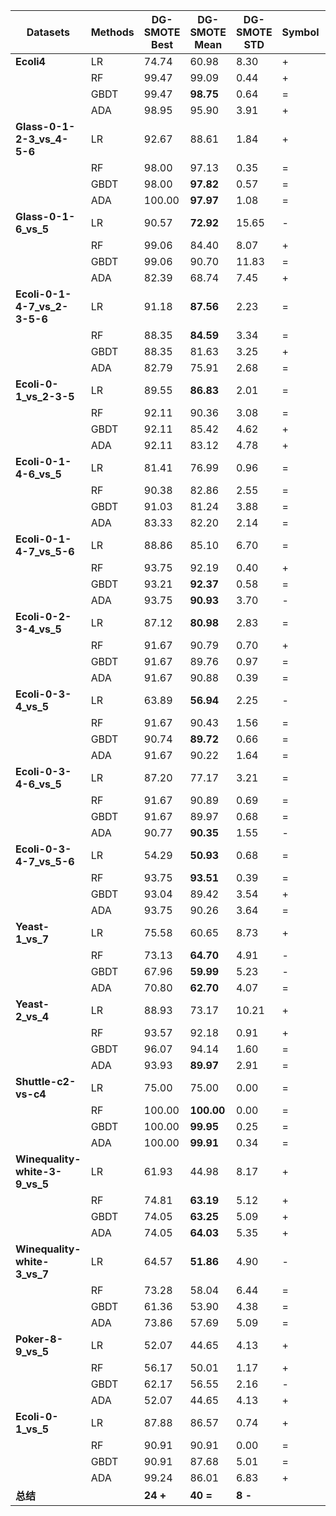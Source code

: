 | Datasets                              | Methods | DG-SMOTE Best | DG-SMOTE Mean | DG-SMOTE STD | Symbol | MTGP-SMOTE Best | MTGP-SMOTE Mean | MTGP-SMOTE STD |
|---------------------------------------|---------|--------------|---------------|--------------|--------|-----------------|-----------------|----------------|
| **Ecoli4**                            | LR      | 74.74        | 60.98         | 8.30         | +      | 78.95           | **76.05**       | 1.74           |
|                                       | RF      | 99.47        | 99.09         | 0.44         | +      | 99.47           | **99.33**       | 0.31           |
|                                       | GBDT    | 99.47        | **98.75**     | 0.64         | =      | 99.47           | 98.58           | 1.64           |
|                                       | ADA     | 98.95        | 95.90         | 3.91         | +      | 99.47           | **97.59**       | 2.98           |
| **Glass-0-1-2-3_vs_4-5-6**            | LR      | 92.67        | 88.61         | 1.84         | +      | 96              | **95.31**       | 1.26           |
|                                       | RF      | 98.00        | 97.13         | 0.35         | =      | 100             | **97.22**       | 0.75           |
|                                       | GBDT    | 98.00        | **97.82**     | 0.57         | =      | 98              | 97.73           | 0.52           |
|                                       | ADA     | 100.00       | **97.97**     | 1.08         | =      | 99              | **97.97**       | 0.85           |
| **Glass-0-1-6_vs_5**                  | LR      | 90.57        | **72.92**     | 15.65        | -      | 78.3            | 54.97           | 5.7            |
|                                       | RF      | 99.06        | 84.40         | 8.07         | +      | 99.06           | **87.34**       | 11.4           |
|                                       | GBDT    | 99.06        | 90.70         | 11.83        | =      | 99.06           | **91.94**       | 12.36          |
|                                       | ADA     | 82.39        | 68.74         | 7.45         | +      | 99.06           | **77.75**       | 15.63          |
| **Ecoli-0-1-4-7_vs_2-3-5-6**          | LR      | 91.18        | **87.56**     | 2.23         | =      | 90.64           | 87.25           | 2.03           |
|                                       | RF      | 88.35        | **84.59**     | 3.34         | =      | 88.35           | 83.98           | 4.77           |
|                                       | GBDT    | 88.35        | 81.63         | 3.25         | +      | 88.35           | **84.79**       | 3.47           |
|                                       | ADA     | 82.79        | 75.91         | 2.68         | =      | 87.8            | **76.6**        | 3.71           |
| **Ecoli-0-1_vs_2-3-5**                | LR      | 89.55        | **86.83**     | 2.01         | =      | 90.3            | 86.27           | 2.37           |
|                                       | RF      | 92.11        | 90.36         | 3.08         | =      | 92.11           | **90.64**       | 2.68           |
|                                       | GBDT    | 92.11        | 85.42         | 4.62         | +      | 92.11           | **89.08**       | 3.47           |
|                                       | ADA     | 92.11        | 83.12         | 4.78         | +      | 92.11           | **87.9**        | 4.73           |
| **Ecoli-0-1-4-6_vs_5**                | LR      | 81.41        | 76.99         | 0.96         | =      | 84.62           | **77.31**       | 1.78           |
|                                       | RF      | 90.38        | 82.86         | 2.55         | =      | 91.03           | **83.23**       | 2.12           |
|                                       | GBDT    | 91.03        | 81.24         | 3.88         | =      | 91.67           | **81.75**       | 4.22           |
|                                       | ADA     | 83.33        | 82.20         | 2.14         | =      | 91.03           | **83.18**       | 3.06           |
| **Ecoli-0-1-4-7_vs_5-6**              | LR      | 88.86        | 85.10         | 6.70         | =      | 88.86           | **86.67**       | 1.17           |
|                                       | RF      | 93.75        | 92.19         | 0.40         | +      | 93.21           | **92.45**       | 0.39           |
|                                       | GBDT    | 93.21        | **92.37**     | 0.58         | =      | 92.66           | 92.1            | 0.56           |
|                                       | ADA     | 93.75        | **90.93**     | 3.70         | -      | 93.75           | 88.57           | 3.67           |
| **Ecoli-0-2-3-4_vs_5**                | LR      | 87.12        | **80.98**     | 2.83         | =      | 86.36           | 80.28           | 2.73           |
|                                       | RF      | 91.67        | 90.79         | 0.70         | +      | 100             | **92.08**       | 2.95           |
|                                       | GBDT    | 91.67        | 89.76         | 0.97         | =      | 98.18           | **90.04**       | 2.45           |
|                                       | ADA     | 91.67        | 90.88         | 0.39         | =      | 100             | **92.39**       | 3.53           |
| **Ecoli-0-3-4_vs_5**                  | LR      | 63.89        | **56.94**     | 2.25         | -      | 58.33           | 55.46           | 1.56           |
|                                       | RF      | 91.67        | 90.43         | 1.56         | =      | 99.07           | **91.02**       | 2.26           |
|                                       | GBDT    | 90.74        | **89.72**     | 0.66         | =      | 91.67           | 89.44           | 1.32           |
|                                       | ADA     | 91.67        | 90.22         | 1.64         | =      | 100             | **91.91**       | 3.48           |
| **Ecoli-0-3-4-6_vs_5**                | LR      | 87.20        | 77.17         | 3.21         | =      | 83.93           | **77.65**       | 2.88           |
|                                       | RF      | 91.67        | 90.89         | 0.69         | =      | 100             | **92.03**       | 2.93           |
|                                       | GBDT    | 91.67        | 89.97         | 0.68         | =      | 91.67           | **90.36**       | 1.17           |
|                                       | ADA     | 90.77        | **90.35**     | 1.55         | -      | 99.11           | 90.08           | 2.62           |
| **Ecoli-0-3-4-7_vs_5-6**              | LR      | 54.29        | **50.93**     | 0.68         | =      | 50.71           | 50.71           | 0              |
|                                       | RF      | 93.75        | **93.51**     | 0.39         | =      | 93.75           | 93.05           | 1.58           |
|                                       | GBDT    | 93.04        | 89.42         | 3.54         | +      | 93.75           | **90.79**       | 3.21           |
|                                       | ADA     | 93.75        | 90.26         | 3.64         | =      | 93.75           | **91.32**       | 3.04           |
| **Yeast-1_vs_7**                      | LR      | 75.58        | 60.65         | 8.73         | +      | 80.23           | **75.21**       | 1.76           |
|                                       | RF      | 73.13        | **64.70**     | 4.91         | -      | 72.35           | 62.19           | 4.66           |
|                                       | GBDT    | 67.96        | **59.99**     | 5.23         | -      | 61.63           | 56.74           | 2.79           |
|                                       | ADA     | 70.80        | **62.70**     | 4.07         | =      | 71.58           | 62.66           | 4.45           |
| **Yeast-2_vs_4**                      | LR      | 88.93        | 73.17         | 10.21        | +      | 85.6            | **83.85**       | 1.58           |
|                                       | RF      | 93.57        | 92.18         | 0.91         | +      | 94.64           | **92.91**       | 1.65           |
|                                       | GBDT    | 96.07        | 94.14         | 1.60         | =      | 96.07           | **94.23**       | 1.19           |
|                                       | ADA     | 93.93        | **89.97**     | 2.91         | =      | 94.29           | 89.25           | 3.72           |
| **Shuttle-c2-vs-c4**                  | LR      | 75.00        | 75.00         | 0.00         | =      | 100             | **79.91**       | 12.24          |
|                                       | RF      | 100.00       | **100.00**    | 0.00         | =      | 100             | 100             | 0              |
|                                       | GBDT    | 100.00       | **99.95**     | 0.25         | =      | 100             | 99.64           | 0.61           |
|                                       | ADA     | 100.00       | **99.91**     | 0.34         | =      | 100             | 99.82           | 0.47           |
| **Winequality-white-3-9_vs_5**        | LR      | 61.93        | 44.98         | 8.17         | +      | 56.64           | **52.41**       | 1.71           |
|                                       | RF      | 74.81        | **63.19**     | 5.12         | +      | 67.95           | 59.01           | 4.53           |
|                                       | GBDT    | 74.05        | **63.25**     | 5.09         | +      | 61.7            | 56.99           | 3.59           |
|                                       | ADA     | 74.05        | **64.03**     | 5.35         | +      | 68.06           | 60.23           | 4.79           |
| **Winequality-white-3_vs_7**          | LR      | 64.57        | **51.86**     | 4.90         | -      | 51.52           | 39.92           | 6.42           |
|                                       | RF      | 73.28        | 58.04         | 6.44         | =      | 74.62           | **63.16**       | 5.88           |
|                                       | GBDT    | 61.36        | 53.90         | 4.38         | =      | 66.48           | **61.21**       | 4.21           |
|                                       | ADA     | 73.86        | 57.69         | 5.09         | =      | 74.05           | **64.22**       | 5.34           |
| **Poker-8-9_vs_5**                    | LR      | 52.07        | 44.65         | 4.13         | +      | 49.16           | **46.78**       | 1.39           |
|                                       | RF      | 56.17        | 50.01         | 1.17         | +      | 62.01           | **55.5**        | 3.27           |
|                                       | GBDT    | 62.17        | 56.55         | 2.16         | -      | 67.29           | **57.02**       | 3.29           |
|                                       | ADA     | 52.07        | 44.65         | 4.13         | +      | 61.6            | **58.58**       | 2.99           |
| **Ecoli-0-1_vs_5**                    | LR      | 87.88        | 86.57         | 0.74         | +      | 88.64           | **87.46**       | 1              |
|                                       | RF      | 90.91        | 90.91         | 0.00         | =      | 91.67           | **90.95**       | 0.17           |
|                                       | GBDT    | 90.91        | 87.68         | 5.01         | =      | 99.24           | **88.45**       | 5.71           |
|                                       | ADA     | 99.24        | 86.01         | 6.83         | +      | 100             | **90.3**        | 5.28           |
| **总结**                              |         | **24 +**     | **40 =**      | **8 -**      |        |                 |                 |                |
